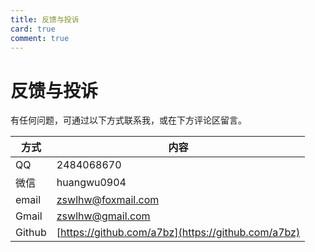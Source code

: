 ```yaml
---
title: 反馈与投诉
card: true
comment: true
---
```


# 反馈与投诉

有任何问题，可通过以下方式联系我，或在下方评论区留言。

| 方式   | 内容                                               |
| ------ | -------------------------------------------------- |
| QQ     | 2484068670                                         |
| 微信   | huangwu0904                                        |
| email  | zswlhw@foxmail.com                                 |
| Gmail  | zswlhw@gmail.com                                   |
| Github | [https://github.com/a7bz](https://github.com/a7bz) |
